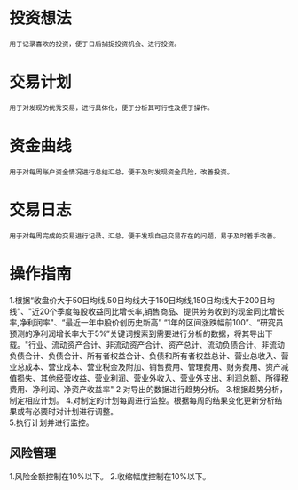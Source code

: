 # 投资想法
    用于记录喜欢的投资，便于日后捕捉投资机会、进行投资。

# 交易计划
    用于对发现的优秀交易，进行具体化，便于分析其可行性及便于操作。

# 资金曲线
    用于对每周账户资金情况进行总结汇总，便于及时发现资金风险，改善投资。

# 交易日志
    用于对每周完成的交易进行记录、汇总，便于发现自己交易存在的问题，易于及时着手改善。
# 操作指南
1.根据“收盘价大于50日均线,50日均线大于150日均线,150日均线大于200日均线”、"近20个季度每股收益同比增长率,销售商品、提供劳务收到的现金同比增长率,净利润率"、“最近一年中股价创历史新高” “1年的区间涨跌幅前100”、“研究员预测的净利润增长率大于5%”关键词搜索到需要进行分析的数据，将其导出下载。"行业、流动资产合计、非流动资产合计、资产总计、流动负债合计、非流动负债合计、负债合计、所有者权益合计、负债和所有者权益总计、营业总收入、营业总成本、营业成本、营业税金及附加、销售费用、管理费用、财务费用、资产减值损失、其他经营收益、营业利润、营业外收入、营业外支出、利润总额、所得税费用、净利润、净资产收益率"
2.对导出的数据进行趋势分析。
3.根据趋势分析，制定相应计划。
4.对制定的计划每周进行监控。根据每周的结果变化更新分析结果或有必要时对计划进行调整。    
5.执行计划并进行监控。 


## 风险管理
1.风险金额控制在10%以下。
2.收缩幅度控制在10%以下。



